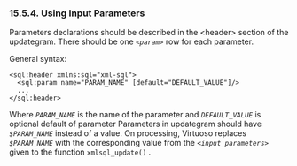 <div>

<div>

<div>

<div>

### 15.5.4. Using Input Parameters

</div>

</div>

</div>

Parameters declarations should be described in the \<header\> section of
the updategram. There should be one *`<param>`* row for each parameter.

General syntax:

``` programlisting
<sql:header xmlns:sql="xml-sql">
  <sql:param name="PARAM_NAME" [default="DEFAULT_VALUE"]/>
  ...
</sql:header>
```

Where *`PARAM_NAME`* is the name of the parameter and *`DEFAULT_VALUE`*
is optional default of parameter Parameters in updategram should have
*`$PARAM_NAME`* instead of a value. On processing, Virtuoso replaces
*`$PARAM_NAME`* with the corresponding value from the
*`<input_parameters>`* given to the function `xmlsql_update()` .

</div>
